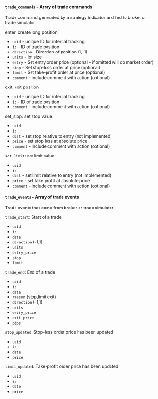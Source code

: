 #### `trade_commands` - Array of trade commands

Trade command generated by a strategy indicator and fed to broker or trade simulator

enter: create long position
  - `uuid` - unique ID for internal tracking
  - `id` - ID of trade position
  - `direction` - Direction of position (1,-1)
  - `units` - lot size
  - `entry` -  Set entry order price (optional - if omitted will do market order)
  - `stop` - Set stop-loss order at price (optional)
  - `limit` - Set take-profit order at price (optional)
  - `comment` - include comment with action (optional)
  
exit: exit position
  - `uuid` - unique ID for internal tracking
  - `id` - ID of trade position
  - `comment` - include comment with action (optional)
  
set_stop: set stop value
  - `uuid`
  - `id`
  - `dist` - set stop relative to entry (not implemented)
  - `price` - set stop loss at absolute price
  - `comment` - include comment with action (optional)
  
`set_limit`: set limit value
  - `uuid`
  - `id`
  - `dist` - set limit relative to entry (not implemented)
  - `price` - set take profit at absolute price
  - `comment` - include comment with action (optional)

#### `trade_events` - Array of trade events

Trade events that come from broker or trade simulator

`trade_start`: Start of a trade
  - `uuid`
  - `id`
  - `date`
  - `direction` (-1,1)
  - `units`
  - `entry_price`
  - `stop`
  - `limit`
  
`trade_end`: End of a trade
  - `uuid`
  - `id`
  - `date`
  - `reason` (stop,limit,exit)
  - `direction` (-1,1)
  - `units`
  - `entry_price`
  - `exit_price`
  - `pips`

`stop_updated`: Stop-less order price has been updated
  - `uuid`
  - `id`
  - `date`
  - `price`
  
`limit_updated`: Take-profit order price has been updated
  - `uuid`
  - `id`
  - `date`
  - `price`
